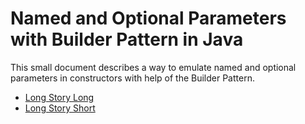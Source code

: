 Named and Optional Parameters with Builder Pattern in Java
==========================================================

This small document describes a way to emulate named and optional parameters
in constructors with help of the Builder Pattern.

* [Long Story Long](BuilderLong.md)
* [Long Story Short](BuilderShort.md)
